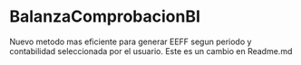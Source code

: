 # BalanzaComprobacionBI
Nuevo metodo mas eficiente para generar EEFF segun periodo y contabilidad seleccionada por el usuario.
Este es un cambio en Readme.md
